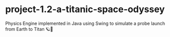 # project-1.2-a-titanic-space-odyssey
Physics Engine implemented in Java using Swing to simulate a probe launch from Earth to Titan 🪐🚀


